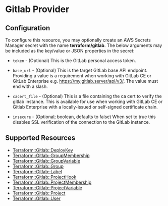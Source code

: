# Gitlab Provider

## Configuration

To configure this resource, you may optionally create an AWS Secrets Manager secret with the name **terraform/gitlab**. The below arguments may be included as the key/value or JSON properties in the secret:

* `token` - (Optional) This is the GitLab personal access token.

* `base_url` - (Optional) This is the target GitLab base API endpoint. Providing a value is a
  requirement when working with GitLab CE or GitLab Enterprise e.g. https://my.gitlab.server/api/v3/.
  The value must end with a slash.

* `cacert_file` - (Optional) This is a file containing the ca cert to verify the gitlab instance.  This is available
  for use when working with GitLab CE or Gitlab Enterprise with a locally-issued or self-signed certificate chain.

* `insecure` - (Optional; boolean, defaults to false) When set to true this disables SSL verification of the connection to the
  GitLab instance.


## Supported Resources

* [Terraform::Gitlab::DeployKey](DeployKey.md)
* [Terraform::Gitlab::GroupMembership](GroupMembership.md)
* [Terraform::Gitlab::GroupVariable](GroupVariable.md)
* [Terraform::Gitlab::Group](Group.md)
* [Terraform::Gitlab::Label](Label.md)
* [Terraform::Gitlab::ProjectHook](ProjectHook.md)
* [Terraform::Gitlab::ProjectMembership](ProjectMembership.md)
* [Terraform::Gitlab::ProjectVariable](ProjectVariable.md)
* [Terraform::Gitlab::Project](Project.md)
* [Terraform::Gitlab::User](User.md)